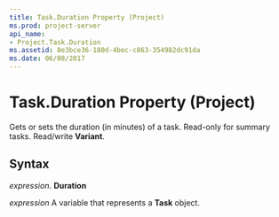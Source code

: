 ```yaml
---
title: Task.Duration Property (Project)
ms.prod: project-server
api_name:
- Project.Task.Duration
ms.assetid: 8e3bce36-180d-4bec-c863-354982dc91da
ms.date: 06/08/2017
---
```



# Task.Duration Property (Project)

Gets or sets the duration (in minutes) of a task. Read-only for summary tasks. Read/write  **Variant**.


## Syntax

 _expression_. **Duration**

 _expression_ A variable that represents a **Task** object.



